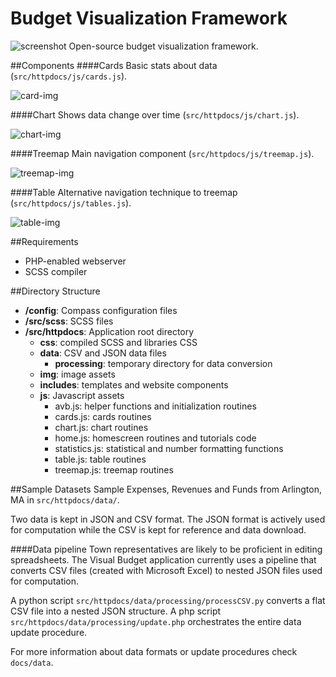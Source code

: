 Budget Visualization Framework
========
![screenshot](https://raw.github.com/goinvo/Visual-Town-Budget/develop/docs/img/example_screenshot.png)
Open-source budget visualization framework.

##Components
####Cards
Basic stats about data (`src/httpdocs/js/cards.js`).

![card-img](https://raw.github.com/goinvo/Visual-Town-Budget/develop/docs/img/cards.png)

####Chart
Shows data change over time (`src/httpdocs/js/chart.js`).

![chart-img](https://raw.github.com/goinvo/Visual-Town-Budget/develop/docs/img/chart.png)


####Treemap
Main navigation component (`src/httpdocs/js/treemap.js`).

![treemap-img](https://raw.github.com/goinvo/Visual-Town-Budget/develop/docs/img/treemap.png)

####Table
Alternative navigation technique to treemap (`src/httpdocs/js/tables.js`).

![table-img](https://raw.github.com/goinvo/Visual-Town-Budget/develop/docs/img/table.png)


##Requirements
* PHP-enabled webserver
* SCSS compiler

##Directory Structure
* **/config**: Compass configuration files
* **/src/scss**: SCSS files
* **/src/httpdocs**: Application root directory
	*	**css**: compiled SCSS and libraries CSS
	*	**data**: CSV and JSON data files
		*	**processing**:	temporary directory for data conversion
	*	**img**: image assets
	*	**includes**: templates and website components
	*	**js**:	Javascript assets
		*	avb.js: helper functions and initialization routines
		*	cards.js: cards routines
		*	chart.js: chart routines
		*	home.js: homescreen routines and tutorials code
		*	statistics.js: statistical and number formatting functions
		* 	table.js: table routines
		*	treemap.js: treemap routines

##Sample Datasets
Sample Expenses, Revenues and Funds from Arlington, MA in `src/httpdocs/data/`.

Two data is kept in JSON and CSV format. The JSON format is actively used for computation while the CSV is kept for reference and data download.

####Data pipeline
Town representatives are likely to be proficient in editing spreadsheets. The Visual Budget application currently uses a pipeline that converts CSV files (created with Microsoft Excel) to nested JSON files used for computation.

A python script `src/httpdocs/data/processing/processCSV.py` converts a flat CSV file into a nested JSON structure. A php script `src/httpdocs/data/processing/update.php` orchestrates the entire data update procedure.

For more information about data formats or update procedures check `docs/data`.

